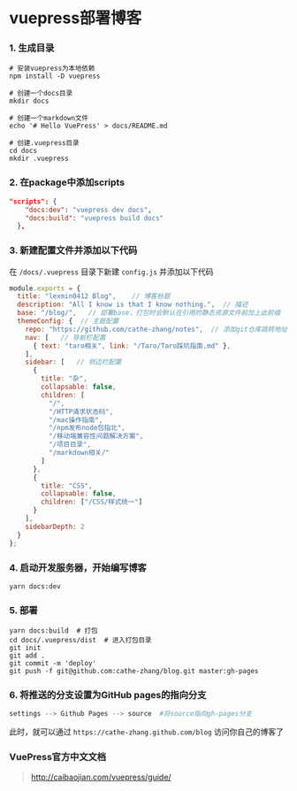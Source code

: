 # vuepress部署博客

### 1. 生成目录
```shell
# 安装vuepress为本地依赖
npm install -D vuepress

# 创建一个docs目录
mkdir docs

# 创建一个markdown文件
echo '# Hello VuePress' > docs/README.md

# 创建.vuepress目录
cd docs
mkdir .vuepress
```

### 2. 在package中添加scripts
```json
"scripts": {
    "docs:dev": "vuepress dev docs",
    "docs:build": "vuepress build docs"
  },
```

### 3. 新建配置文件并添加以下代码
在 `/docs/.vuepress` 目录下新建 `config.js` 并添加以下代码
```js
module.exports = {
  title: "lexmin0412 Blog",    // 博客标题
  description: "All I know is that I know nothing.",  // 描述
  base: "/blog/",   // 部署base，打包时会默认在引用的静态资源文件前加上此前缀
  themeConfig: {  // 主题配置
    repo: "https://github.com/cathe-zhang/notes",  // 添加git仓库跳转地址，会在导航栏生成一个GitHub链接
    nav: [   // 导航栏配置
      { text: "taro相关", link: "/Taro/Taro踩坑指南.md" },
    ],
    sidebar: [   // 侧边栏配置
      {
        title: "杂",
        collapsable: false,
        children: [
          "/",
          "/HTTP请求状态码",
          "/mac操作指南",
          "/npm发布node包指北",
          "/移动端兼容性问题解决方案",
          "/项目目录",
          "/markdown相关/"
        ]
      },
      {
        title: "CSS",
        collapsable: false,
        children: ["/CSS/样式统一"]
      }
    ],
    sidebarDepth: 2
  }
};
```

### 4. 启动开发服务器，开始编写博客
```shell
yarn docs:dev
```

### 5. 部署
```shell
yarn docs:build  # 打包
cd docs/.vuepress/dist  # 进入打包目录
git init
git add .
git commit -m 'deploy'
git push -f git@github.com:cathe-zhang/blog.git master:gh-pages
```

### 6. 将推送的分支设置为GitHub pages的指向分支
```python
settings --> Github Pages --> source  #将source指向gh-pages分支
```
此时，就可以通过 `https://cathe-zhang.github.com/blog` 访问你自己的博客了


### VuePress官方中文文档
> http://caibaojian.com/vuepress/guide/